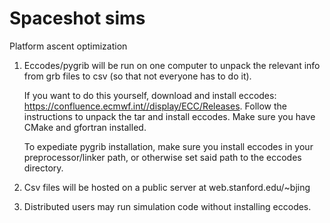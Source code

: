 # Spaceshot sims
Platform ascent optimization

1) Eccodes/pygrib will be run on one computer to unpack the relevant info from grb files to csv (so that not everyone has to do it).

    If you want to do this yourself, download and install eccodes: https://confluence.ecmwf.int//display/ECC/Releases.
    Follow the instructions to unpack the tar and install eccodes. Make sure you have CMake and gfortran installed.

    To expediate pygrib installation, make sure you install eccodes in your preprocessor/linker path, or otherwise set said path to the eccodes directory.

2) Csv files will be hosted on a public server at web.stanford.edu/~bjing
3) Distributed users may run simulation code without installing eccodes.
